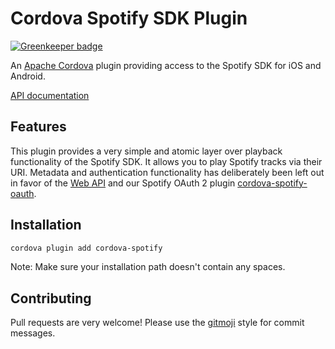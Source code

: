 # Cordova Spotify SDK Plugin

[![Greenkeeper badge](https://badges.greenkeeper.io/Festify/cordova-spotify.svg)](https://greenkeeper.io/)

An [Apache Cordova](https://cordova.apache.org/) plugin providing access to the Spotify SDK for iOS and Android.

[API documentation](https://festify.github.io/cordova-spotify/)

## Features

This plugin provides a very simple and atomic layer over playback functionality of the Spotify SDK. It allows you to play Spotify tracks via their URI. Metadata and authentication functionality has deliberately been left out in favor of the [Web API](https://developer.spotify.com/web-api/) and our Spotify OAuth 2 plugin [cordova-spotify-oauth](https://github.com/Festify/cordova-spotify-oauth).

## Installation

```bash
cordova plugin add cordova-spotify
```

Note: Make sure your installation path doesn't contain any spaces.

## Contributing

Pull requests are very welcome! Please use the [gitmoji](https://gitmoji.carloscuesta.me/) style for commit messages.
